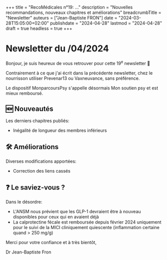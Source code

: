 +++
title = "RecoMédicales n°19:  ..."
description = "Nouvelles recommandations, nouveaux chapitres et améliorations"
breadcrumbTitle = "Newsletter"
auteurs = ["Jean-Baptiste FRON"]
date = "2024-03-28T15:05:00+02:00"
publishdate = "2024-04-28"
lastmod = "2024-04-28"
draft = true
headless = true
+++

# Newsletter du /04/2024

Bonjour, je suis heureux de vous retrouver pour cette 19<sup>e</sup> newsletter 📰

Contrairement à ce que j'ai écrit dans la précédente newsletter, chez le nourrisson utiliser Prevenar13 ou Vaxneuvance, sans préférence.

Le dispositif MonparcoursPsy s'appelle désormais Mon soutien psy et est mieux remboursé.

## 🆕 Nouveautés

Les derniers chapitres publiés:

- Inégalité de longueur des membres inférieurs

## 🛠️ Améliorations

Diverses modifications apportées:

- Correction des liens cassés

## ❓ Le saviez-vous ?

Dans le désordre:

- L'ANSM nous prévient que les GLP-1 devraient être à nouveau disponibles pour ceux qui en avaient déjà
- La calprotectine fécale est remboursée depuis février 2024 uniquement pour le suivi de la MICI cliniquement quiescente (inflammation certaine quand > 250 mg/g)

Merci pour votre confiance et à très bientôt,

Dr Jean-Baptiste Fron
